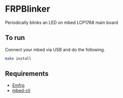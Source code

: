 # FRPBlinker

Periodically blinks an LED on mbed LCP1768 main board

## To run

Connect your mbed via USB and do the following.

```Bash
make install
```

## Requirements

* [Emfrp](https://github.com/psg-titech/emfrp)
* [mbed-cli](https://github.com/ARMmbed/mbed-cli)
